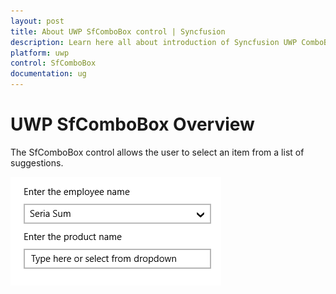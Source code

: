 ```yaml
---
layout: post
title: About UWP SfComboBox control | Syncfusion
description: Learn here all about introduction of Syncfusion UWP ComboBox (SfComboBox) control, its elements and more.
platform: uwp
control: SfComboBox
documentation: ug
---
```


# UWP SfComboBox Overview

The SfComboBox control allows the user to select an item from a list of suggestions. 

![Overview of SfComboBox](Overview_images/Overview_img1.png)

